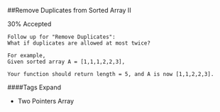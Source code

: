 ##Remove Duplicates from Sorted Array II

30% Accepted

	Follow up for "Remove Duplicates":
	What if duplicates are allowed at most twice?

	For example,
	Given sorted array A = [1,1,1,2,2,3],

	Your function should return length = 5, and A is now [1,1,2,2,3].


####Tags Expand
- Two Pointers Array
